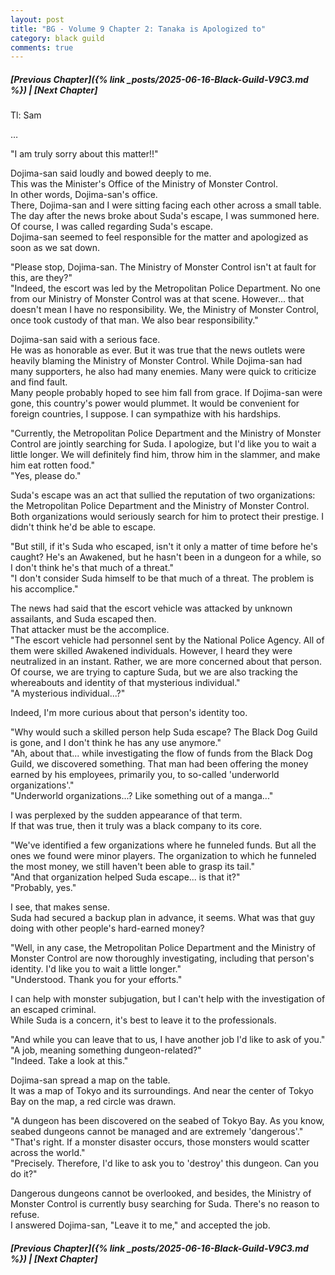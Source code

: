 ```yaml
---
layout: post
title: "BG - Volume 9 Chapter 2: Tanaka is Apologized to"
category: black guild
comments: true
---
```


##### [Previous Chapter]({% link _posts/2025-06-16-Black-Guild-V9C3.md %})  \| [Next Chapter]




Tl: Sam


…



"I am truly sorry about this matter!!"

Dojima-san said loudly and bowed deeply to me.     
This was the Minister's Office of the Ministry of Monster Control.     
In other words, Dojima-san's office.    
There, Dojima-san and I were sitting facing each other across a small table.    
The day after the news broke about Suda's escape, I was summoned here. Of course, I was called regarding Suda's escape.    
Dojima-san seemed to feel responsible for the matter and apologized as soon as we sat down.   
<!--more-->

"Please stop, Dojima-san. The Ministry of Monster Control isn't at fault for this, are they?"      
"Indeed, the escort was led by the Metropolitan Police Department. No one from our Ministry of Monster Control was at that scene. However... that doesn't mean I have no responsibility. We, the Ministry of Monster Control, once took custody of that man. We also bear responsibility."

Dojima-san said with a serious face.     
He was as honorable as ever.
But it was true that the news outlets were heavily blaming the Ministry of Monster Control. While Dojima-san had many supporters, he also had many enemies. Many were quick to criticize and find fault.      
Many people probably hoped to see him fall from grace. If Dojima-san were gone, this country's power would plummet. It would be convenient for foreign countries, I suppose. I can sympathize with his hardships.      

"Currently, the Metropolitan Police Department and the Ministry of Monster Control are jointly searching for Suda. I apologize, but I'd like you to wait a little longer. We will definitely find him, throw him in the slammer, and make him eat rotten food."      
"Yes, please do."

Suda's escape was an act that sullied the reputation of two organizations: the Metropolitan Police Department and the Ministry of Monster Control.      
Both organizations would seriously search for him to protect their prestige. I didn't think he'd be able to escape.

"But still, if it's Suda who escaped, isn't it only a matter of time before he's caught? He's an Awakened, but he hasn't been in a dungeon for a while, so I don't think he's that much of a threat."       
"I don't consider Suda himself to be that much of a threat. The problem is his accomplice."

The news had said that the escort vehicle was attacked by unknown assailants, and Suda escaped then.     
That attacker must be the accomplice.      
"The escort vehicle had personnel sent by the National Police Agency. All of them were skilled Awakened individuals. However, I heard they were neutralized in an instant. Rather, we are more concerned about that person. Of course, we are trying to capture Suda, but we are also tracking the whereabouts and identity of that mysterious individual."     
"A mysterious individual...?"     

Indeed, I'm more curious about that person's identity too.

"Why would such a skilled person help Suda escape? The Black Dog Guild is gone, and I don't think he has any use anymore."     
"Ah, about that... while investigating the flow of funds from the Black Dog Guild, we discovered something. That man had been offering the money earned by his employees, primarily you, to so-called 'underworld organizations'."     
"Underworld organizations...? Like something out of a manga..."

<div data-nat="424166"></div>

I was perplexed by the sudden appearance of that term.     
If that was true, then it truly was a black company to its core.

"We've identified a few organizations where he funneled funds. But all the ones we found were minor players. The organization to which he funneled the most money, we still haven't been able to grasp its tail."     
"And that organization helped Suda escape... is that it?"     
"Probably, yes."

I see, that makes sense.      
Suda had secured a backup plan in advance, it seems. What was that guy doing with other people's hard-earned money?    

"Well, in any case, the Metropolitan Police Department and the Ministry of Monster Control are now thoroughly investigating, including that person's identity. I'd like you to wait a little longer."      
"Understood. Thank you for your efforts."

I can help with monster subjugation, but I can't help with the investigation of an escaped criminal.     
While Suda is a concern, it's best to leave it to the professionals.

"And while you can leave that to us, I have another job I'd like to ask of you."       
"A job, meaning something dungeon-related?"       
"Indeed. Take a look at this."

Dojima-san spread a map on the table.        
It was a map of Tokyo and its surroundings. And near the center of Tokyo Bay on the map, a red circle was drawn.

"A dungeon has been discovered on the seabed of Tokyo Bay. As you know, seabed dungeons cannot be managed and are extremely 'dangerous'."      
"That's right. If a monster disaster occurs, those monsters would scatter across the world."      
"Precisely. Therefore, I'd like to ask you to 'destroy' this dungeon. Can you do it?"

Dangerous dungeons cannot be overlooked, and besides, the Ministry of Monster Control is currently busy searching for Suda. There's no reason to refuse.       
I answered Dojima-san, "Leave it to me," and accepted the job.





##### [Previous Chapter]({% link _posts/2025-06-16-Black-Guild-V9C3.md %}) \| [Next Chapter]